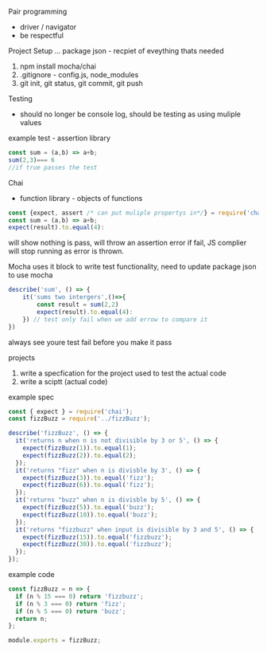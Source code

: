 Pair programming
- driver / navigator 
- be respectful

Project Setup
... package json - recpiet of eveything thats needed
1. npm install mocha/chai
2. .gitignore - config.js, node_modules
3. git init, git status, git commit, git push 

Testing
- should no longer be console log, should be testing as using muliple values

example test - assertion library
```js
const sum = (a,b) => a+b;
sum(2,3)=== 6
//if true passes the test
```

Chai
- function library - objects of functions
```js
const {expect, assert /* can put muliple propertys in*/} = require('chai') // takes variables from the object and saves a const of the same name
const sum = (a,b) => a+b;
expect(result).to.equal(4):

```
will show nothing is pass, will throw an assertion error if fail, JS complier will stop running as error is thrown.

Mocha
uses it block to write test functionality, need to update package json to use mocha 
```js
describe('sum', () => {
    it('sums two intergers',()=>{
        const result = sum(2,2)
        expect(result).to.equal(4):
    }) // test only fail when we add errow to compare it
})
```

always see youre test fail before you make it pass

projects
1. write a specfication for the project
    used to test the actual code
2. write a sciptt (actual code)

example spec
```js
const { expect } = require('chai');
const fizzBuzz = require('../fizzBuzz');

describe('fizzBuzz', () => {
  it('returns n when n is not divisible by 3 or 5', () => {
    expect(fizzBuzz(1)).to.equal(1);
    expect(fizzBuzz(2)).to.equal(2);
  });
  it('returns "fizz" when n is divisble by 3', () => {
    expect(fizzBuzz(3)).to.equal('fizz');
    expect(fizzBuzz(6)).to.equal('fizz');
  });
  it('returns "buzz" when n is divisble by 5', () => {
    expect(fizzBuzz(5)).to.equal('buzz');
    expect(fizzBuzz(10)).to.equal('buzz');
  });
  it('returns "fizzbuzz" when input is divisible by 3 and 5', () => {
    expect(fizzBuzz(15)).to.equal('fizzbuzz');
    expect(fizzBuzz(30)).to.equal('fizzbuzz');
  });
});
```

example code
```js
const fizzBuzz = n => {
  if (n % 15 === 0) return 'fizzbuzz';
  if (n % 3 === 0) return 'fizz';
  if (n % 5 === 0) return 'buzz';
  return n;
};

module.exports = fizzBuzz;
```